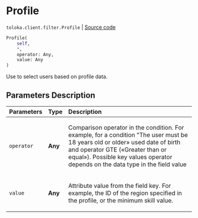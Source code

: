 # Profile
`toloka.client.filter.Profile` | [Source code](https://github.com/Toloka/toloka-kit/blob/v0.1.26/src/client/filter.py#L159)

```python
Profile(
    self,
    *,
    operator: Any,
    value: Any
)
```

Use to select users based on profile data.

## Parameters Description

| Parameters | Type | Description |
| :----------| :----| :-----------|
`operator`|**Any**|<p>Comparison operator in the condition. For example, for a condition &quot;The user must be 18 years old or older» used date of birth and operator GTE («Greater than or equal»). Possible key values operator depends on the data type in the field value</p>
`value`|**Any**|<p>Attribute value from the field key. For example, the ID of the region specified in the profile, or the minimum skill value.</p>
